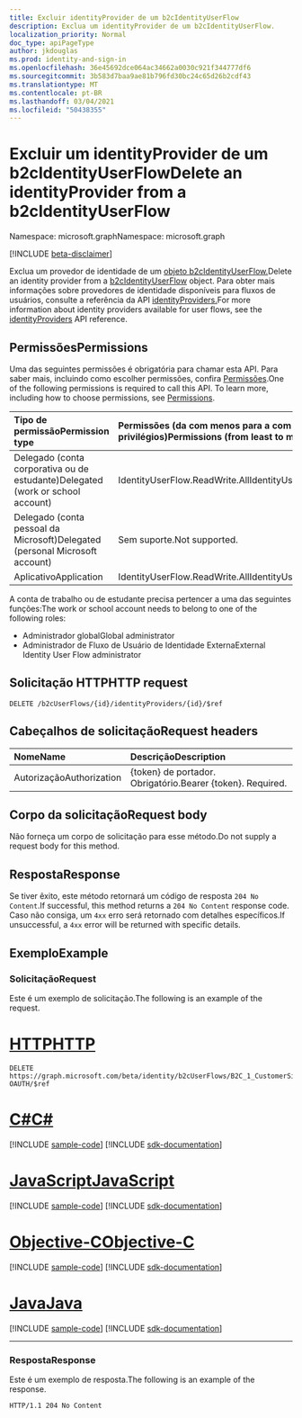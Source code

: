 ```yaml
---
title: Excluir identityProvider de um b2cIdentityUserFlow
description: Exclua um identityProvider de um b2cIdentityUserFlow.
localization_priority: Normal
doc_type: apiPageType
author: jkdouglas
ms.prod: identity-and-sign-in
ms.openlocfilehash: 36e45692dce064ac34662a0030c921f344777df6
ms.sourcegitcommit: 3b583d7baa9ae81b796fd30bc24c65d26b2cdf43
ms.translationtype: MT
ms.contentlocale: pt-BR
ms.lasthandoff: 03/04/2021
ms.locfileid: "50438355"
---
```

# <a name="delete-an-identityprovider-from-a-b2cidentityuserflow"></a><span data-ttu-id="a8bfc-103">Excluir um identityProvider de um b2cIdentityUserFlow</span><span class="sxs-lookup"><span data-stu-id="a8bfc-103">Delete an identityProvider from a b2cIdentityUserFlow</span></span>

<span data-ttu-id="a8bfc-104">Namespace: microsoft.graph</span><span class="sxs-lookup"><span data-stu-id="a8bfc-104">Namespace: microsoft.graph</span></span>

[!INCLUDE [beta-disclaimer](../../includes/beta-disclaimer.md)]

<span data-ttu-id="a8bfc-105">Exclua um provedor de identidade de um [objeto b2cIdentityUserFlow.](../resources/b2cidentityuserflow.md)</span><span class="sxs-lookup"><span data-stu-id="a8bfc-105">Delete an identity provider from a [b2cIdentityUserFlow](../resources/b2cidentityuserflow.md) object.</span></span> <span data-ttu-id="a8bfc-106">Para obter mais informações sobre provedores de identidade disponíveis para fluxos de usuários, consulte a referência da API [identityProviders.](../resources/identityprovider.md)</span><span class="sxs-lookup"><span data-stu-id="a8bfc-106">For more information about identity providers available for user flows, see the [identityProviders](../resources/identityprovider.md) API reference.</span></span>

## <a name="permissions"></a><span data-ttu-id="a8bfc-107">Permissões</span><span class="sxs-lookup"><span data-stu-id="a8bfc-107">Permissions</span></span>

<span data-ttu-id="a8bfc-p102">Uma das seguintes permissões é obrigatória para chamar esta API. Para saber mais, incluindo como escolher permissões, confira [Permissões](/graph/permissions-reference).</span><span class="sxs-lookup"><span data-stu-id="a8bfc-p102">One of the following permissions is required to call this API. To learn more, including how to choose permissions, see [Permissions](/graph/permissions-reference).</span></span>

|<span data-ttu-id="a8bfc-110">Tipo de permissão</span><span class="sxs-lookup"><span data-stu-id="a8bfc-110">Permission type</span></span>      | <span data-ttu-id="a8bfc-111">Permissões (da com menos para a com mais privilégios)</span><span class="sxs-lookup"><span data-stu-id="a8bfc-111">Permissions (from least to most privileged)</span></span>              |
|:--------------------|:---------------------------------------------------------|
|<span data-ttu-id="a8bfc-112">Delegado (conta corporativa ou de estudante)</span><span class="sxs-lookup"><span data-stu-id="a8bfc-112">Delegated (work or school account)</span></span>|<span data-ttu-id="a8bfc-113">IdentityUserFlow.ReadWrite.All</span><span class="sxs-lookup"><span data-stu-id="a8bfc-113">IdentityUserFlow.ReadWrite.All</span></span>|
|<span data-ttu-id="a8bfc-114">Delegado (conta pessoal da Microsoft)</span><span class="sxs-lookup"><span data-stu-id="a8bfc-114">Delegated (personal Microsoft account)</span></span>| <span data-ttu-id="a8bfc-115">Sem suporte.</span><span class="sxs-lookup"><span data-stu-id="a8bfc-115">Not supported.</span></span>|
|<span data-ttu-id="a8bfc-116">Aplicativo</span><span class="sxs-lookup"><span data-stu-id="a8bfc-116">Application</span></span>| <span data-ttu-id="a8bfc-117">IdentityUserFlow.ReadWrite.All</span><span class="sxs-lookup"><span data-stu-id="a8bfc-117">IdentityUserFlow.ReadWrite.All</span></span>|

<span data-ttu-id="a8bfc-118">A conta de trabalho ou de estudante precisa pertencer a uma das seguintes funções:</span><span class="sxs-lookup"><span data-stu-id="a8bfc-118">The work or school account needs to belong to one of the following roles:</span></span>

* <span data-ttu-id="a8bfc-119">Administrador global</span><span class="sxs-lookup"><span data-stu-id="a8bfc-119">Global administrator</span></span>
* <span data-ttu-id="a8bfc-120">Administrador de Fluxo de Usuário de Identidade Externa</span><span class="sxs-lookup"><span data-stu-id="a8bfc-120">External Identity User Flow administrator</span></span>

## <a name="http-request"></a><span data-ttu-id="a8bfc-121">Solicitação HTTP</span><span class="sxs-lookup"><span data-stu-id="a8bfc-121">HTTP request</span></span>

<!-- { "blockType": "ignored" } -->

```http
DELETE /b2cUserFlows/{id}/identityProviders/{id}/$ref
```

## <a name="request-headers"></a><span data-ttu-id="a8bfc-122">Cabeçalhos de solicitação</span><span class="sxs-lookup"><span data-stu-id="a8bfc-122">Request headers</span></span>

|<span data-ttu-id="a8bfc-123">Nome</span><span class="sxs-lookup"><span data-stu-id="a8bfc-123">Name</span></span>|<span data-ttu-id="a8bfc-124">Descrição</span><span class="sxs-lookup"><span data-stu-id="a8bfc-124">Description</span></span>|
|:---------------|:----------|
|<span data-ttu-id="a8bfc-125">Autorização</span><span class="sxs-lookup"><span data-stu-id="a8bfc-125">Authorization</span></span>|<span data-ttu-id="a8bfc-p103">{token} de portador. Obrigatório.</span><span class="sxs-lookup"><span data-stu-id="a8bfc-p103">Bearer {token}. Required.</span></span>|

## <a name="request-body"></a><span data-ttu-id="a8bfc-128">Corpo da solicitação</span><span class="sxs-lookup"><span data-stu-id="a8bfc-128">Request body</span></span>

<span data-ttu-id="a8bfc-129">Não forneça um corpo de solicitação para esse método.</span><span class="sxs-lookup"><span data-stu-id="a8bfc-129">Do not supply a request body for this method.</span></span>

## <a name="response"></a><span data-ttu-id="a8bfc-130">Resposta</span><span class="sxs-lookup"><span data-stu-id="a8bfc-130">Response</span></span>

<span data-ttu-id="a8bfc-131">Se tiver êxito, este método retornará um código de resposta `204 No Content`.</span><span class="sxs-lookup"><span data-stu-id="a8bfc-131">If successful, this method returns a `204 No Content` response code.</span></span> <span data-ttu-id="a8bfc-132">Caso não consiga, um `4xx` erro será retornado com detalhes específicos.</span><span class="sxs-lookup"><span data-stu-id="a8bfc-132">If unsuccessful, a `4xx` error will be returned with specific details.</span></span>

## <a name="example"></a><span data-ttu-id="a8bfc-133">Exemplo</span><span class="sxs-lookup"><span data-stu-id="a8bfc-133">Example</span></span>

### <a name="request"></a><span data-ttu-id="a8bfc-134">Solicitação</span><span class="sxs-lookup"><span data-stu-id="a8bfc-134">Request</span></span>

<span data-ttu-id="a8bfc-135">Este é um exemplo de solicitação.</span><span class="sxs-lookup"><span data-stu-id="a8bfc-135">The following is an example of the request.</span></span>


# <a name="http"></a>[<span data-ttu-id="a8bfc-136">HTTP</span><span class="sxs-lookup"><span data-stu-id="a8bfc-136">HTTP</span></span>](#tab/http)
<!-- {
  "blockType": "request",
  "name": "delete_b2xUserFlows_identityProviders"
}
-->

``` http
DELETE https://graph.microsoft.com/beta/identity/b2cUserFlows/B2C_1_CustomerSignUp/identityProviders/Facebook-OAUTH/$ref
```
# <a name="c"></a>[<span data-ttu-id="a8bfc-137">C#</span><span class="sxs-lookup"><span data-stu-id="a8bfc-137">C#</span></span>](#tab/csharp)
[!INCLUDE [sample-code](../includes/snippets/csharp/delete-b2xuserflows-identityproviders-csharp-snippets.md)]
[!INCLUDE [sdk-documentation](../includes/snippets/snippets-sdk-documentation-link.md)]

# <a name="javascript"></a>[<span data-ttu-id="a8bfc-138">JavaScript</span><span class="sxs-lookup"><span data-stu-id="a8bfc-138">JavaScript</span></span>](#tab/javascript)
[!INCLUDE [sample-code](../includes/snippets/javascript/delete-b2xuserflows-identityproviders-javascript-snippets.md)]
[!INCLUDE [sdk-documentation](../includes/snippets/snippets-sdk-documentation-link.md)]

# <a name="objective-c"></a>[<span data-ttu-id="a8bfc-139">Objective-C</span><span class="sxs-lookup"><span data-stu-id="a8bfc-139">Objective-C</span></span>](#tab/objc)
[!INCLUDE [sample-code](../includes/snippets/objc/delete-b2xuserflows-identityproviders-objc-snippets.md)]
[!INCLUDE [sdk-documentation](../includes/snippets/snippets-sdk-documentation-link.md)]

# <a name="java"></a>[<span data-ttu-id="a8bfc-140">Java</span><span class="sxs-lookup"><span data-stu-id="a8bfc-140">Java</span></span>](#tab/java)
[!INCLUDE [sample-code](../includes/snippets/java/delete-b2xuserflows-identityproviders-java-snippets.md)]
[!INCLUDE [sdk-documentation](../includes/snippets/snippets-sdk-documentation-link.md)]

---


### <a name="response"></a><span data-ttu-id="a8bfc-141">Resposta</span><span class="sxs-lookup"><span data-stu-id="a8bfc-141">Response</span></span>

<span data-ttu-id="a8bfc-142">Este é um exemplo de resposta.</span><span class="sxs-lookup"><span data-stu-id="a8bfc-142">The following is an example of the response.</span></span>

<!-- {
  "blockType": "response",
  "truncated": true
} -->

```http
HTTP/1.1 204 No Content
```


